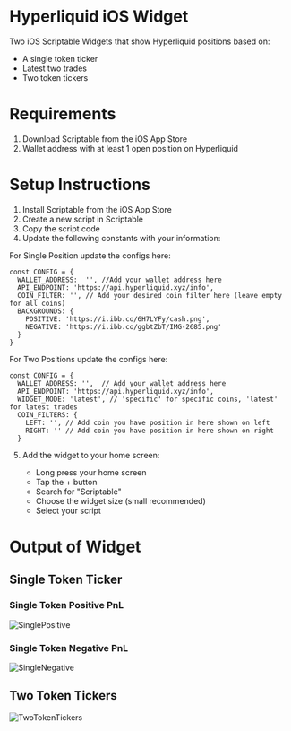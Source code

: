 # Hyperliquid iOS Widget
Two iOS Scriptable Widgets that show Hyperliquid positions based on:
- A single token ticker
- Latest two trades 
- Two token tickers

# Requirements 
1. Download Scriptable from the iOS App Store 
2. Wallet address with at least 1 open position on Hyperliquid

# Setup Instructions
1. Install Scriptable from the iOS App Store
2. Create a new script in Scriptable
3. Copy the script code
4. Update the following constants with your information:

For Single Position update the configs here:
```
const CONFIG = {
  WALLET_ADDRESS:  '', //Add your wallet address here
  API_ENDPOINT: 'https://api.hyperliquid.xyz/info',
  COIN_FILTER: '', // Add your desired coin filter here (leave empty for all coins)
  BACKGROUNDS: {
    POSITIVE: 'https://i.ibb.co/6H7LYFy/cash.png',
    NEGATIVE: 'https://i.ibb.co/ggbtZbT/IMG-2685.png'
  }
}
```


For Two Positions update the configs here:
```
const CONFIG = {
  WALLET_ADDRESS: '',  // Add your wallet address here
  API_ENDPOINT: 'https://api.hyperliquid.xyz/info',
  WIDGET_MODE: 'latest', // 'specific' for specific coins, 'latest' for latest trades
  COIN_FILTERS: {
    LEFT: '', // Add coin you have position in here shown on left
    RIGHT: '' // Add coin you have position in here shown on right
  }
```
5. Add the widget to your home screen:

      - Long press your home screen
      - Tap the + button
      - Search for "Scriptable"
      - Choose the widget size (small recommended)
      - Select your script


# Output of Widget 
## Single Token Ticker 
### Single Token Positive PnL
![SinglePositive](https://i.ibb.co/Q63DWcn/IMG-2689.jpg)

### Single Token Negative PnL
![SingleNegative](https://i.ibb.co/q5kfnB4/IMG-2688.jpg)

## Two Token Tickers 
![TwoTokenTickers](https://i.ibb.co/VTjFgnV/IMG-2691.jpg)
